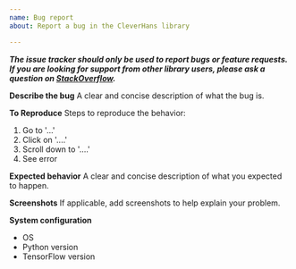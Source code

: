 ```yaml
---
name: Bug report
about: Report a bug in the CleverHans library

---
```


***The issue tracker should only be used to report bugs or feature requests. If you are looking for support from other library users, please ask a question on [StackOverflow](https://stackoverflow.com/questions/tagged/cleverhans).***

**Describe the bug**
A clear and concise description of what the bug is.

**To Reproduce**
Steps to reproduce the behavior:
1. Go to '...'
2. Click on '....'
3. Scroll down to '....'
4. See error

**Expected behavior**
A clear and concise description of what you expected to happen.

**Screenshots**
If applicable, add screenshots to help explain your problem.

**System configuration**
 - OS
 - Python version
 - TensorFlow version
